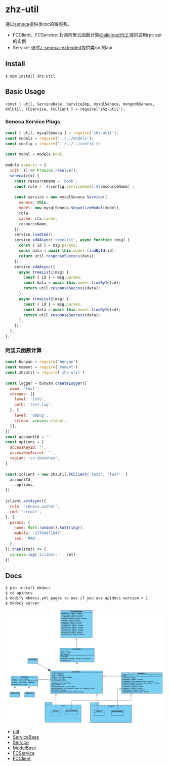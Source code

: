 # zhz-util

通过[seneca](https://www.npmjs.com/package/seneca)提供类rpc的微服务。

* FCClient、FCService: 封装阿里云函数计算[@alicloud/fc2
](https://www.npmjs.com/package/@alicloud/fc2)提供调用rpc api的实例
* Service: 通过[z-seneca-extended](https://www.npmjs.com/package/z-seneca-extended)提供类rpc的api

## Install

```shell
$ npm install zhz-util
```

## Basic Usage

```javascipt
const { util, ServiceBase, ServiceImp, mysqlSeneca, mongodbSeneca, XmlUtil, FCService, FCClient } = require('zhz-util');
```

### Seneca Service Plugs

```javascript
const { util, mysqlSeneca } = require('zhz-util');
const models = require('../../models');
const config = require('../../../config');

const model = models.Book;

module.exports = {
  init: () => Promise.resolve(),
  seneca(ctx) {
    const resourceName = 'book';
    const role = `${config.serviceName}.${resourceName}`;

    const service = new mysqlSeneca.Service({
      seneca: this,
      model: new mysqlSeneca.SequelizeModel(model),
      role,
      cache: ctx.cache,
      resourceName,
    });
    service.loadCmd();
    service.addAsync('treeList', async function (msg) {
      const { id } = msg.params;
      const data = await this.model.findById(id);
      return util.responseSuccess(data);
    });
    service.addAsync({
      async treeList1(msg) {
        const { id } = msg.params;
        const data = await this.model.findById(id);
        return util.responseSuccess(data);
      },
      async treeList2(msg) {
        const { id } = msg.params;
        const data = await this.model.findById(id);
        return util.responseSuccess(data);
      },
    });
  },
};

```

### 阿里云函数计算

```javascript
const bunyan = require('bunyan')
const moment = require('moment')
const zhzutil = require('zhz-util')

const logger = bunyan.createLogger({
  name: 'test',
  streams: [{
    level: 'info',
    path: 'test.log',
  }, {
    level: 'debug',
    stream: process.stdout,
  }],
})
const accountId = ''
const options = {
  accessKeyID: '',
  accessKeySecret: '',
  region: 'cn-shenzhen',
}

const zclient = new zhzutil.FCClient('test', 'test', {
  accountId,
  ...options,
})

zclient.actAsync({
  role: 'seneca.author',
  cmd: 'create',
}, {
  params: {
    name: Math.random().toString(),
    mobile: '13760471840',
    sex: 'MAN',
  },
}).then((ret) => {
  console.log('zclient: ', ret)
})

```

## Docs

```shell
$ pip install mkdocs
$ cd apidocs
$ modify mkdocs.yml pages to nav if you use apidocs version > 1
$ mkdocs server
```

![框架类图关系](./apiDocCfg/框架类图关系.jpg)

- [util](./apidocs/docs/util.md)
- [ServiceBase](./apidocs/docs/ServiceBase.md)
- [Service](./apidocs/docs/Service.md)
- [ModelBase](./apidocs/docs/ModelBase.md)
- [FCService](./apidocs/docs/FCService.md)
- [FCClient](./apidocs/docs/FCClient.md)
